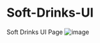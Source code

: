 # Soft-Drinks-UI
Soft Drinks UI Page
![image](https://github.com/SWAPNIL2804RAJ/Soft-Drinks-UI/assets/124730254/e59fb441-ca2d-472c-9e25-7684dd3f2789)
